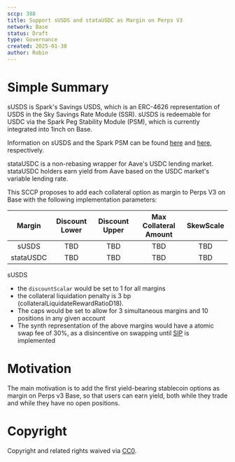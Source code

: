 ```yaml
---
sccp: 388
title: Support sUSDS and stataUSDC as Margin on Perps V3
network: Base
status: Draft
type: Governance
created: 2025-01-30
author: Robin
---
```


# Simple Summary

sUSDS is Spark's Savings USDS, which is an ERC-4626 representation of USDS in the Sky Savings Rate Module (SSR). sUSDS is redeemable for USDC via the Spark Peg Stability Module (PSM), which is currently integrated into 1inch on Base.

Information on sUSDS and the Spark PSM can be found [here](https://docs.spark.fi/dev/savings/susds-token) and [here](https://docs.spark.fi/dev/savings/spark-psm), respectively.

stataUSDC is a non-rebasing wrapper for Aave's USDC lending market. stataUSDC holders earn yield from Aave based on the USDC market's variable lending rate. 

This SCCP proposes to add each collateral option as margin to Perps V3 on Base with the following implementation parameters:

| **Margin** | **Discount Lower** | **Discount Upper** | **Max Collateral Amount** | **SkewScale** |
|:----------:|:------------------:|:------------------:|:-------------------------:|:-------------:|
|    sUSDS   |        TBD       |        TBD       |            TBD            |     TBD    |
|  stataUSDC |        TBD       |        TBD       |            TBD            |     TBD    |

sUSDS 
- the `discountScalar` would be set to 1 for all margins
- the collateral liquidation penalty is 3 bp (collateralLiquidateRewardRatioD18).
- The caps would be set to allow for 3 simultaneous margins and 10 positions in any given account
- The synth representation of the above margins would have a atomic swap fee of 30%, as a disincentive on swapping until [SIP](https://sips.synthetix.io/sips/sip-406/) is implemented

# Motivation

The main motivation is to add the first yield-bearing stablecoin options as margin on Perps v3 Base, so that users can earn yield, both while they trade and while they have no open positions.


# Copyright
Copyright and related rights waived via [CC0](https://creativecommons.org/publicdomain/zero/1.0/).
